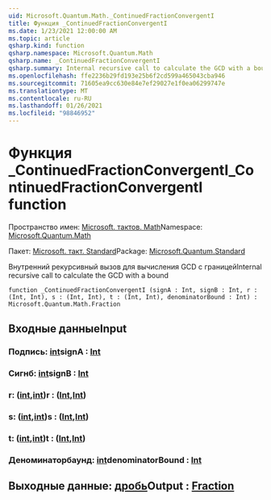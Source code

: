 ```yaml
---
uid: Microsoft.Quantum.Math._ContinuedFractionConvergentI
title: Функция _ContinuedFractionConvergentI
ms.date: 1/23/2021 12:00:00 AM
ms.topic: article
qsharp.kind: function
qsharp.namespace: Microsoft.Quantum.Math
qsharp.name: _ContinuedFractionConvergentI
qsharp.summary: Internal recursive call to calculate the GCD with a bound
ms.openlocfilehash: ffe2236b29fd193e25b6f2cd599a465043cba946
ms.sourcegitcommit: 71605ea9cc630e84e7ef29027e1f0ea06299747e
ms.translationtype: MT
ms.contentlocale: ru-RU
ms.lasthandoff: 01/26/2021
ms.locfileid: "98846952"
---
```

# <a name="_continuedfractionconvergenti-function"></a><span data-ttu-id="66349-102">Функция _ContinuedFractionConvergentI</span><span class="sxs-lookup"><span data-stu-id="66349-102">_ContinuedFractionConvergentI function</span></span>

<span data-ttu-id="66349-103">Пространство имен: [Microsoft. тактов. Math](xref:Microsoft.Quantum.Math)</span><span class="sxs-lookup"><span data-stu-id="66349-103">Namespace: [Microsoft.Quantum.Math](xref:Microsoft.Quantum.Math)</span></span>

<span data-ttu-id="66349-104">Пакет: [Microsoft. такт. Standard](https://nuget.org/packages/Microsoft.Quantum.Standard)</span><span class="sxs-lookup"><span data-stu-id="66349-104">Package: [Microsoft.Quantum.Standard](https://nuget.org/packages/Microsoft.Quantum.Standard)</span></span>


<span data-ttu-id="66349-105">Внутренний рекурсивный вызов для вычисления GCD с границей</span><span class="sxs-lookup"><span data-stu-id="66349-105">Internal recursive call to calculate the GCD with a bound</span></span>

```qsharp
function _ContinuedFractionConvergentI (signA : Int, signB : Int, r : (Int, Int), s : (Int, Int), t : (Int, Int), denominatorBound : Int) : Microsoft.Quantum.Math.Fraction
```


## <a name="input"></a><span data-ttu-id="66349-106">Входные данные</span><span class="sxs-lookup"><span data-stu-id="66349-106">Input</span></span>

### <a name="signa--int"></a><span data-ttu-id="66349-107">Подпись: [int](xref:microsoft.quantum.lang-ref.int)</span><span class="sxs-lookup"><span data-stu-id="66349-107">signA : [Int](xref:microsoft.quantum.lang-ref.int)</span></span>




### <a name="signb--int"></a><span data-ttu-id="66349-108">Сигнб: [int](xref:microsoft.quantum.lang-ref.int)</span><span class="sxs-lookup"><span data-stu-id="66349-108">signB : [Int](xref:microsoft.quantum.lang-ref.int)</span></span>




### <a name="r--intint"></a><span data-ttu-id="66349-109">r: ([int](xref:microsoft.quantum.lang-ref.int),[int](xref:microsoft.quantum.lang-ref.int))</span><span class="sxs-lookup"><span data-stu-id="66349-109">r : ([Int](xref:microsoft.quantum.lang-ref.int),[Int](xref:microsoft.quantum.lang-ref.int))</span></span>




### <a name="s--intint"></a><span data-ttu-id="66349-110">s: ([int](xref:microsoft.quantum.lang-ref.int),[int](xref:microsoft.quantum.lang-ref.int))</span><span class="sxs-lookup"><span data-stu-id="66349-110">s : ([Int](xref:microsoft.quantum.lang-ref.int),[Int](xref:microsoft.quantum.lang-ref.int))</span></span>




### <a name="t--intint"></a><span data-ttu-id="66349-111">t: ([int](xref:microsoft.quantum.lang-ref.int),[int](xref:microsoft.quantum.lang-ref.int))</span><span class="sxs-lookup"><span data-stu-id="66349-111">t : ([Int](xref:microsoft.quantum.lang-ref.int),[Int](xref:microsoft.quantum.lang-ref.int))</span></span>




### <a name="denominatorbound--int"></a><span data-ttu-id="66349-112">Деноминаторбаунд: [int](xref:microsoft.quantum.lang-ref.int)</span><span class="sxs-lookup"><span data-stu-id="66349-112">denominatorBound : [Int](xref:microsoft.quantum.lang-ref.int)</span></span>





## <a name="output--fraction"></a><span data-ttu-id="66349-113">Выходные данные: [дробь](xref:Microsoft.Quantum.Math.Fraction)</span><span class="sxs-lookup"><span data-stu-id="66349-113">Output : [Fraction](xref:Microsoft.Quantum.Math.Fraction)</span></span>

